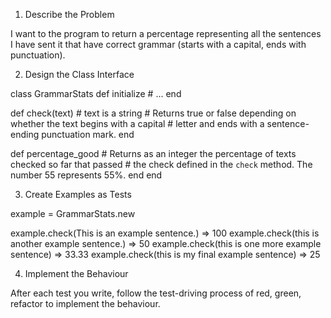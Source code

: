 1. Describe the Problem

I want to the program to return a percentage representing all the sentences I have sent it that have correct grammar (starts with a capital, ends with punctuation).

2. Design the Class Interface

class GrammarStats
  def initialize
    # ...
  end

  def check(text) # text is a string
    # Returns true or false depending on whether the text begins with a capital
    # letter and ends with a sentence-ending punctuation mark.
  end

  def percentage_good
    # Returns as an integer the percentage of texts checked so far that passed
    # the check defined in the `check` method. The number 55 represents 55%.
  end
end

3. Create Examples as Tests

example = GrammarStats.new

example.check(This is an example sentence.) => 100
example.check(this is another example sentence.) => 50
example.check(this is one more example sentence) => 33.33
example.check(this is my final example sentence) => 25

4. Implement the Behaviour

After each test you write, follow the test-driving process of red, green, refactor to implement the behaviour.
